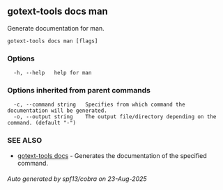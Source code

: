 ## gotext-tools docs man

Generate documentation for man.

```
gotext-tools docs man [flags]
```

### Options

```
  -h, --help   help for man
```

### Options inherited from parent commands

```
  -c, --command string   Specifies from which command the documentation will be generated.
  -o, --output string    The output file/directory depending on the command. (default "-")
```

### SEE ALSO

* [gotext-tools docs](gotext-tools_docs.md)	 - Generates the documentation of the specified command.

###### Auto generated by spf13/cobra on 23-Aug-2025
